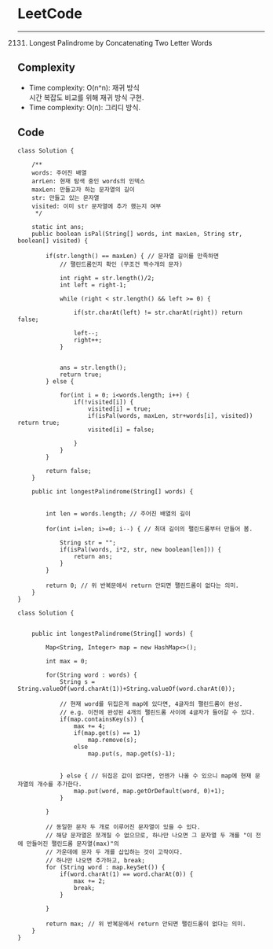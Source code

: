 [//]: # (# Intuition)
<!-- Describe your first thoughts on how to solve this problem. -->


# LeetCode
___
2131. Longest Palindrome by Concatenating Two Letter Words

[//]: # (## Approach)

[//]: # (<!-- Describe your approach to solving the problem. -->)


## Complexity

- Time complexity: O(n^n): 재귀 방식   
시간 복잡도 비교를 위해 재귀 방식 구현.
- Time complexity: O(n): 그리디 방식.  

[//]: # (<!-- Add your time complexity here, e.g. $$O&#40;n&#41;$$ -->)

[//]: # ()
[//]: # ([//]: # &#40;- Space complexity:&#41;)
[//]: # (<!-- Add your space complexity here, e.g. $$O&#40;n&#41;$$ -->)

## Code
```
class Solution {

    /**
    words: 주어진 배열
    arrLen: 현재 탐색 중인 words의 인덱스
    maxLen: 만들고자 하는 문자열의 길이
    str: 만들고 있는 문자열
    visited: 이미 str 문자열에 추가 했는지 여부
     */

    static int ans;
    public boolean isPal(String[] words, int maxLen, String str, boolean[] visited) {

        if(str.length() == maxLen) { // 문자열 길이를 만족하면  
            // 팰린드롬인지 확인 (무조건 짝수개의 문자)

            int right = str.length()/2;
            int left = right-1;

            while (right < str.length() && left >= 0) {

                if(str.charAt(left) != str.charAt(right)) return false;

                left--;
                right++;
            }

            
            ans = str.length();
            return true;
        } else {

            for(int i = 0; i<words.length; i++) {
                if(!visited[i]) {
                    visited[i] = true;
                    if(isPal(words, maxLen, str+words[i], visited)) return true;
                    visited[i] = false;
                    
                }
            }
        }

        return false;
    }

    public int longestPalindrome(String[] words) {
        
        
        int len = words.length; // 주어진 배열의 길이

        for(int i=len; i>=0; i--) { // 최대 길이의 팰린드롬부터 만들어 봄.

            String str = "";
            if(isPal(words, i*2, str, new boolean[len])) {
                return ans;
            }
        }

        return 0; // 위 반복문에서 return 안되면 팰린드롬이 없다는 의미.
    }
}
```
```
class Solution {


    public int longestPalindrome(String[] words) {
        
        Map<String, Integer> map = new HashMap<>();

        int max = 0;

        for(String word : words) {
            String s = String.valueOf(word.charAt(1))+String.valueOf(word.charAt(0));

            // 현재 word를 뒤집은게 map에 있다면, 4글자의 팰린드롬이 완성.
            // e.g. 이전에 완성된 4개의 팰린드롬 사이에 4글자가 들어갈 수 있다.
            if(map.containsKey(s)) {
                max += 4;
                if(map.get(s) == 1)
                    map.remove(s);
                else
                    map.put(s, map.get(s)-1);


            } else { // 뒤집은 값이 없다면, 언젠가 나올 수 있으니 map에 현재 문자열의 개수를 추가한다.
                map.put(word, map.getOrDefault(word, 0)+1);
            }
            
        }

        // 동일한 문자 두 개로 이루어진 문자열이 있을 수 있다.
        // 해당 문자열은 쪼개질 수 없으므로, 하나만 나오면 그 문자열 두 개를 "이 전에 만들어진 팰린드롬 문자열(max)"의
        // 가운데에 문자 두 개를 삽입하는 것이 고작이다.
        // 하나만 나오면 추가하고, break;
        for (String word : map.keySet()) {
            if(word.charAt(1) == word.charAt(0)) {
                max += 2;
                break;
            }

        }

        return max; // 위 반복문에서 return 안되면 팰린드롬이 없다는 의미.
    }
}
```
